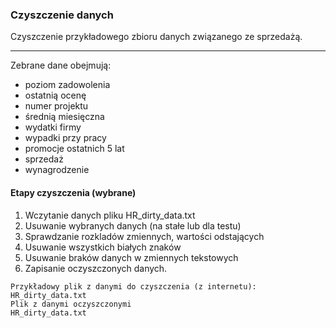 ### Czyszczenie danych

Czyszczenie przykładowego zbioru danych związanego ze sprzedażą.

---
Zebrane dane obejmują:
- poziom zadowolenia
- ostatnią ocenę
- numer projektu
- średnią miesięczna
- wydatki firmy
- wypadki przy pracy
- promocje ostatnich 5 lat
- sprzedaż
- wynagrodzenie

#### Etapy czyszczenia (wybrane)
1. Wczytanie danych pliku HR_dirty_data.txt
2. Usuwanie wybranych danych (na stałe lub dla testu)
3. Sprawdzanie rozkladów zmiennych, wartości odstających
4. Usuwanie wszystkich białych znaków
5. Usuwanie braków danych w zmiennych tekstowych
6. Zapisanie oczyszczonych danych.

```
Przykładowy plik z danymi do czyszczenia (z internetu):
HR_dirty_data.txt
Plik z danymi oczyszczonymi
HR_dirty_data.txt
```
